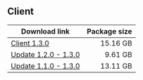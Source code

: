 ## Client

| Download link | Package size |
| ------------- | ------------:|
| [Client 1.3.0](https://autopatchos.starrails.com/client/download/20230818154115_zM5gPxuuDCOBXT2R/StarRail_1.3.0.zip) | 15.16 GB |
| [Update 1.2.0 - 1.3.0](https://autopatchos.starrails.com/client/hkrpg_global/35/game_1.2.0_1.3.0_hdiff_n78UaLKGeNhJMHiQ.zip) | 9.61 GB |
| [Update 1.1.0 - 1.3.0](https://autopatchos.starrails.com/client/hkrpg_global/35/game_1.1.0_1.3.0_hdiff_hyR3qHOBuUAblPZV.zip) | 13.11 GB |